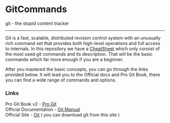 # GitCommands
git - the stupid content tracker
***
Git is a fast, scalable, distributed revision control system with an unusually rich command set that provides both high-level operations and full access to internals. In this repository we have a [CheatSheet](https://github.com/CommitLearn/GitCommands/blob/master/CheatSheet.md) which only consist of the most used git commands and its description. That will be the basic commands which far more enough if you are a beginner.
   
After you mastered the basic concepts, you can go through the links provided below. It will lead you to the Official docs and Pro Git Book, there you can find a wide range of commands and options.

   
### Links
   
Pro Git Book v2 - [Pro Git](https://git-scm.com/book/en/v2)   
Official Documentation - [Git Manual](https://git-scm.com/docs)   
Official Site - [Git](https://git-scm.com/) ( you can download git from this site )
